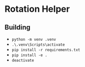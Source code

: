 # Rotation Helper

## Building
- `python -m venv .venv`
- `.\.venv\Scripts\activate`
- `pip install -r requirements.txt`
- `pip install -e .`
- `deactivate`

